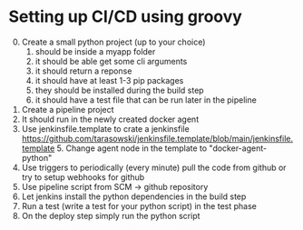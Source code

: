 # Setting up CI/CD using groovy

0. Create a small python project (up to your choice)
    1. should be inside a myapp folder
    2. it should be able get some cli arguments
    3. it should return a reponse
    4. it should have at least 1-3 pip packages
    5. they should be installed during the build step
    6. it should have a test file that can be run later in the pipeline
2. Create a pipeline project
3. It should run in the newly created docker agent
4. Use jenkinsfile.template to crate a jenkinsfile https://github.com/tarasowski/jenkinsfile.template/blob/main/jenkinsfile.template
    5. Change agent node in the template to "docker-agent-python"
6. Use triggers to periodically (every minute) pull the code from github or try to setup webhooks for github
7. Use pipeline script from SCM -> github repository
8. Let jenkins install the python dependencies in the build step
9. Run a test (write a test for your python script) in the test phase
10. On the deploy step simply run the python script
